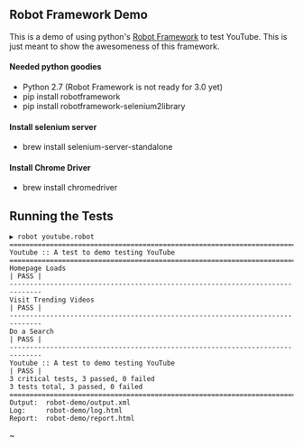 ## Robot Framework Demo

This is a demo of using python's [Robot Framework](http://robotframework.org/) to test YouTube. This is just meant to show the awesomeness of this framework.

#### Needed python goodies
* Python 2.7 (Robot Framework is not ready for 3.0 yet)
* pip install robotframework
* pip install robotframework-selenium2library

#### Install selenium server
* brew install selenium-server-standalone

#### Install Chrome Driver
* brew install chromedriver 


## Running the Tests 

```
▶ robot youtube.robot
==============================================================================
Youtube :: A test to demo testing YouTube
==============================================================================
Homepage Loads                                                        | PASS |
------------------------------------------------------------------------------
Visit Trending Videos                                                 | PASS |
------------------------------------------------------------------------------
Do a Search                                                           | PASS |
------------------------------------------------------------------------------
Youtube :: A test to demo testing YouTube                             | PASS |
3 critical tests, 3 passed, 0 failed
3 tests total, 3 passed, 0 failed
==============================================================================
Output:  robot-demo/output.xml
Log:     robot-demo/log.html
Report:  robot-demo/report.html
```


~[](Report-ScreenShot.png)

